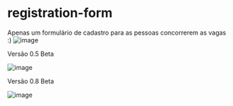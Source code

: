 # registration-form
Apenas um formulário de cadastro para as pessoas concorrerem as vagas :)
![image](https://user-images.githubusercontent.com/105006001/182916316-6377c70e-71a7-48c5-968f-aaefba7170be.png)

Versão 0.5 Beta

![image](https://user-images.githubusercontent.com/105006001/183261595-773e52a2-f909-4e58-9161-507023b7f063.png)

Versão 0.8 Beta

![image](https://user-images.githubusercontent.com/105006001/183269337-6ccedb3a-8891-48fe-9ca0-60f86f02df72.png)

